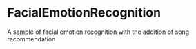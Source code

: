 # FacialEmotionRecognition
A sample of facial emotion recognition with the addition of song recommendation
